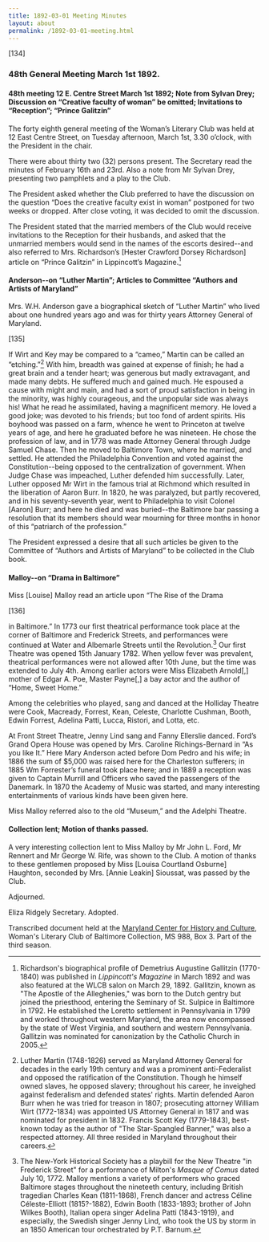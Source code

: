 ```yaml
---
title: 1892-03-01 Meeting Minutes
layout: about
permalink: /1892-03-01-meeting.html
---
```

[134]

### 48th General Meeting March 1st 1892.

#### 48th meeting 12 E. Centre Street March 1st 1892; Note from Sylvan Drey; Discussion on “Creative faculty of woman” be omitted; Invitations to “Reception”; “Prince Galitzin”

The forty eighth general meeting of the Woman’s Literary Club was held at 12 East Centre Street, on Tuesday afternoon, March 1st, 3.30 o’clock, with the President in the chair.

There were about thirty two (32) persons present. The Secretary read the minutes of February 16th and 23rd. Also a note from Mr Sylvan Drey, presenting two pamphlets and a play to the Club.

The President asked whether the Club preferred to have the discussion on the question “Does the creative faculty exist in woman” postponed for two weeks or dropped. After close voting, it was decided to omit the discussion.

The President stated that the married members of the Club would receive invitations to the Reception for their husbands, and asked that the unmarried members would send in the names of the escorts desired--and also referred to Mrs. Richardson’s [Hester Crawford Dorsey Richardson] article on “Prince Galitzin” in Lippincott’s Magazine.[^Gallitzin]
[^Gallitzin]: Richardson's biographical profile of Demetrius Augustine Gallitzin (1770-1840) was published in _Lippincott's Magazine_ in March 1892 and was also featured at the WLCB salon on March 29, 1892. Gallitzin, known as "The Apostle of the Alleghenies," was born to the Dutch gentry but joined the priesthood, entering the Seminary of St. Sulpice in Baltimore in 1792. He established the Loretto settlement in Pennsylvania in 1799 and worked throughout western Maryland, the area now encompassed by the state of West Virginia, and southern and western Pennsylvania. Gallitzin was nominated for canonization by the Catholic Church in 2005.

#### Anderson--on “Luther Martin”; Articles to Committee “Authors and Artists of Maryland”

Mrs. W.H. Anderson gave a biographical sketch of “Luther Martin” who lived about one hundred years ago and was for thirty years Attorney General of Maryland.

[135]

If Wirt and Key may be compared to a “cameo,” Martin can be called an “etching.”[^Wirt] With him, breadth was gained at expense of finish; he had a great brain and a tender heart; was generous but madly extravagant, and made many debts. He suffered much and gained much. He espoused a cause with might and main, and had a sort of proud satisfaction in being in the minority, was highly courageous, and the unpopular side was always his! What he read he assimilated, having a magnificent memory. He loved a good joke; was devoted to his friends; but too fond of ardent spirits. His boyhood was passed on a farm, whence he went to Princeton at twelve years of age, and here he graduated before he was nineteen. He chose the profession of law, and in 1778 was made Attorney General through Judge Samuel Chase. Then he moved to Baltimore Town, where he married, and settled. He attended the Philadelphia Convention and voted against the Constitution--being opposed to the centralization of government. When Judge Chase was impeached, Luther defended him successfully. Later, Luther opposed Mr Wirt in the famous trial at Richmond which resulted in the liberation of Aaron Burr. In 1820, he was paralyzed, but partly recovered, and in his seventy-seventh year, went to Philadelphia to visit Colonel [Aaron] Burr; and here he died and was buried--the Baltimore bar passing a resolution that its members should wear mourning for three months in honor of this “patriarch of the profession.”
[^Wirt]: Luther Martin (1748-1826) served as Maryland Attorney General for decades in the early 19th century and was a prominent anti-Federalist and opposed the ratification of the Constitution. Though he himself owned slaves, he opposed slavery; throughout his career, he inveighed against federalism and defended states' rights. Martin defended Aaron Burr when he was tried for treason in 1807; prosecuting attorney William Wirt (1772-1834) was appointed US Attorney General in 1817 and was nominated for president in 1832. Francis Scott Key (1779-1843), best-known today as the author of "The Star-Spangled Banner," was also a respected attorney. All three resided in Maryland throughout their careers.

The President expressed a desire that all such articles be given to the Committee of “Authors and Artists of Maryland” to be collected in the Club book.

#### Malloy--on “Drama in Baltimore”

Miss [Louise] Malloy read an article upon “The Rise of the Drama

[136]

in Baltimore.” In 1773 our first theatrical performance took place at the corner of Baltimore and Frederick Streets, and performances were continued at Water and Albemarle Streets until the Revolution.[^theater] Our first Theatre was opened 15th January 1782. When yellow fever was prevalent, theatrical performances were not allowed after 10th June, but the time was extended to July 4th. Among earlier actors were Miss Elizabeth Arnold[,] mother of Edgar A. Poe, Master Payne[,] a bay actor and the author of “Home, Sweet Home.”
[^theater]:  The New-York Historical Society has a playbill for the New Theatre "in Frederick Street" for a porformance of Milton's _Masque of Comus_ dated July 10, 1772. Malloy mentions a variety of performers who graced Baltimore stages throughout the nineteeth century, including British tragedian Charles Kean (1811-1868), French dancer and actress Céline Céleste-Elliott (1815?-1882), Edwin Booth (1833-1893; brother of John Wilkes Booth), Italian opera singer Adelina Patti (1843-1919), and especially, the Swedish singer Jenny Lind, who took the US by storm in an 1850 American tour orchestrated by P.T. Barnum.

Among the celebrities who played, sang and danced at the Holliday Theatre were Cook, Macready, Forrest, Kean, Celeste, Charlotte Cushman, Booth, Edwin Forrest, Adelina Patti, Lucca, Ristori, and Lotta, etc.

At Front Street Theatre, Jenny Lind sang and Fanny Ellerslie danced. Ford’s Grand Opera House was opened by Mrs. Caroline Richings-Bernard in “As you like It.” Here Mary Anderson acted before Dom Pedro and his wife; in 1886 the sum of $5,000 was raised here for the Charleston sufferers; in 1885 Wm Forrester’s funeral took place here; and in 1889 a reception was given to Captain Murrill and Officers who saved the passengers of the Danemark. In 1870 the Academy of Music was started, and many interesting entertainments of various kinds have been given here.

Miss Malloy referred also to the old “Museum,” and the Adelphi Theatre.

#### Collection lent; Motion of thanks passed.

A very interesting collection lent to Miss Malloy by Mr John L. Ford, Mr Rennert and Mr George W. Rife, was shown to the Club. A motion of thanks to these gentlemen proposed by Miss [Louisa Courtland Osburne] Haughton, seconded by Mrs. [Annie Leakin] Sioussat, was passed by the Club.

Adjourned.

Eliza Ridgely
Secretary.
Adopted.

Transcribed document held at the [Maryland Center for History and Culture](http://mdhs.org/), Woman's Literary Club of Baltimore Collection, MS 988, Box 3. Part of the third season.